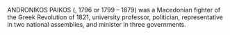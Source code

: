 ANDRONIKOS PAIKOS (, 1796 or 1799 – 1879) was a Macedonian fighter of the Greek Revolution of 1821, university professor, politician, representative in two national assemblies, and minister in three governments.
